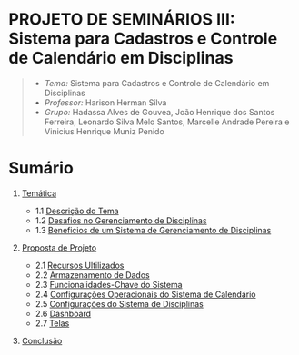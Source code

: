 # PROJETO DE SEMINÁRIOS III: Sistema para Cadastros e Controle de Calendário em Disciplinas

> - *Tema:* Sistema para Cadastros e Controle de Calendário em Disciplinas
> - *Professor:* Harison Herman Silva
> - *Grupo:* Hadassa Alves de Gouvea, João Henrique dos Santos Ferreira, Leonardo Silva Melo Santos, Marcelle Andrade Pereira e Vinicius Henrique Muniz Penido

# Sumário
1. <a href="Docs\Temática.md">Temática</a>
   - 1.1 <a href="Docs\Temática.md#11-descrição-do-tema">Descrição do Tema</a>
   - 1.2 <a href="Docs\Temática.md#12-desafios-no-gerenciamento-de-disciplinas">Desafios no Gerenciamento de Disciplinas</a>
   - 1.3 <a href="Docs\Temática.md#13-benefícios-de-um-sistema-de-gerenciamento-de-disciplinas">Beneficios de um Sistema de Gerenciamento de Disciplinas</a>

2. <a href="Docs\Proposta.md#2-proposta-de-projeto">Proposta de Projeto</a>
   - 2.1 <a href="Docs\Proposta.md#21-recursos-utilizados">Recursos Ultilizados</a>
   - 2.2 <a href="Docs\Proposta.md#22-armazenamento-de-dados">Armazenamento de Dados</a>
   - 2.3 <a href="Docs\Proposta.md#23-funcionalidades-chave-do-sistema">Funcionalidades-Chave do Sistema</a>
   - 2.4 <a href="Docs\Proposta.md#24-configurações-operacionais-do-sistema-do-calendário">Configurações Operacionais do Sistema de Calendário</a>
   - 2.5 <a href="Docs\Proposta.md#25-configurações-do-cadastro-e-gerenciamento-das-disciplinas">Configurações do Sistema de Disciplinas</a>
   - 2.6 <a href="Docs\Proposta.md#26-dashboard">Dashboard</a>
   - 2.7 <a href="Docs\Proposta.md#27-telas">Telas</a>

3. <a href="Docs\Conclusão.md">Conclusão</a>
